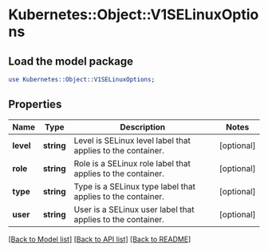 # Kubernetes::Object::V1SELinuxOptions

## Load the model package
```perl
use Kubernetes::Object::V1SELinuxOptions;
```

## Properties
Name | Type | Description | Notes
------------ | ------------- | ------------- | -------------
**level** | **string** | Level is SELinux level label that applies to the container. | [optional] 
**role** | **string** | Role is a SELinux role label that applies to the container. | [optional] 
**type** | **string** | Type is a SELinux type label that applies to the container. | [optional] 
**user** | **string** | User is a SELinux user label that applies to the container. | [optional] 

[[Back to Model list]](../README.md#documentation-for-models) [[Back to API list]](../README.md#documentation-for-api-endpoints) [[Back to README]](../README.md)


